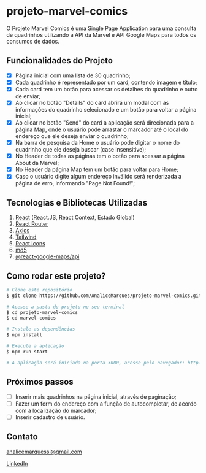 # projeto-marvel-comics

O Projeto Marvel Comics é uma Single Page Application para uma consulta de quadrinhos utilizando a API da Marvel e API Google Maps para todos os consumos de dados.

## **Funcionalidades do Projeto**

- [x] Página inicial com uma lista de 30 quadrinho;
- [x] Cada quadrinho é representado por um card, contendo imagem e título;
- [x] Cada card tem um botão para acessar os detalhes do quadrinho e outro de enviar;
- [x] Ao clicar no botão "Details" do card abrirá um modal com as informações do quadrinho selecionado e um botão para voltar a página inicial;
- [x] Ao clicar no botão "Send" do card a aplicação será direcionada para a página Map, onde o usuário pode arrastar o marcador até o local do endereço que ele deseja enviar o quadrinho;
- [x] Na barra de pesquisa da Home o usuário pode digitar o nome do quadrinho que ele deseja buscar (case insensitive);
- [x] No Header de todas as páginas tem o botão para acessar a página About da Marvel;
- [x] No Header da página Map tem um botão para voltar para Home;
- [x] Caso o usuário digite algum endereço inválido será renderizada a página de erro, informando "Page Not Found!";

## **Tecnologias e Bibliotecas Utilizadas**

1. [React](https://pt-br.reactjs.org/) (React.JS, React Context, Estado Global)
2. [React Router](https://reactrouter.com/)
3. [Axios](https://axios-http.com/)
4. [Tailwind](https://tailwindcss.com)
5. [React Icons](https://react-icons.github.io/react-icons/)
6. [md5](https://www.npmjs.com/package/md5)
7. [@react-google-maps/api](https://www.npmjs.com/package/@react-google-maps/api)

## **Como rodar este projeto?**

```bash
# Clone este repositório
$ git clone https://github.com/AnaliceMarques/projeto-marvel-comics.git

# Acesse a pasta do projeto no seu terminal
$ cd projeto-marvel-comics
$ cd marvel-comics

# Instale as dependências
$ npm install

# Execute a aplicação
$ npm run start

# A aplicação será iniciada na porta 3000, acesse pelo navegador: http://localhost:3000
```

## **Próximos passos**

- [ ] Inserir mais quadrinhos na página inicial, através de paginação;
- [ ] Fazer um form do endereço com a função de autocompletar, de acordo com a localização do marcador;
- [ ] Inserir cadastro de usuário.

## **Contato**

analicemarquessl@gmail.com

[LinkedIn](https://www.linkedin.com/in/analicemarquessl)
